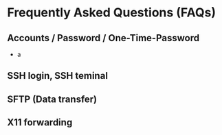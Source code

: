 # Frequently Asked Questions (FAQs)

## Accounts / Password / One-Time-Password

* a

## SSH login, SSH teminal

## SFTP (Data transfer)

## X11 forwarding


